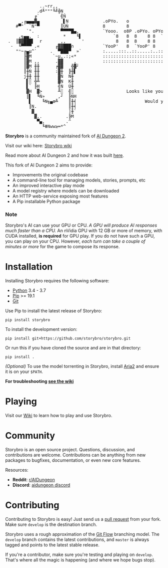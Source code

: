 <pre>
             ..~rr,,                                                                     
            .d╨"""╙╝╬N                                                                   
           ╔`        ╣Ñ                                                                  
      ,╓▄▄▄▓▄         ▌N             .oPYo.   o                      8                   
    #▀"` `Ñ"▀        ║ÜÑ             8        8                      8                   
        `".          ▀▀▀▀█▄,         `Yooo.  o8P .oPYo. oPYo. o    o 8oPYo. oPYo. .oPYo. 
     ,╗▄▄,  :         *    ╙▌            `8   8  8    8 8  `' 8    8 8    8 8  `' 8    8 
 .  ║▓▓███▌  r       ,,      '            8   8  8    8 8     8    8 8    8 8     8    8 
  -  ╙▀▀▀▀ .«      ╓▓▓███∩           `YooP'   8  `YooP' 8     `YooP8 `YooP' 8     `YooP' 
    "ⁿ~╔▄µ^`     .  ▀███▀  »`        :.....:::..::.....:..:::::....8 :.....:..:::::.....:
       ╟▓M        `~µ,.:;«*          :::::::::::::::::::::::::::ooP'.::::::::::::::::::::
       ║▓M ,,      .▓▓    ,          :::::::::::::::::::::::::::...::::::::::::::::::::::
       ║▓M ╫╫      ╒▓▓   ╬▓┘                                                             
       ║╫Ñ ╫╫      :▓╫  ╠╫▌                                                              
       j╫╫ ╫╫       ▓Ñ  Ñ╫                                                               
        ▌░ ╬╩       ▓N  K╫                                                               
        ▌` ╟H       ╣Ñ  Ü╫                                                               
        ▓H  ▓>      ╨░  ╣░                    Looks like you're writing a story.         
        ║▌  ╙Ñ»     ,┘  ╟ÑH                                                              
         ▌    ╚N╗▄æ╩    ║╫╡                          Would you like help?                
         ║N.            ║╫╡                                                              
          ▓             ]╫`                                                              
           ▓..         .╠M                                                               
            ▀▄,        .^                                                                
              ╙ΦNww≥═*^                                                                  
</pre>

**Storybro** is a community maintained fork of [AI Dungeon 2](https://github.com/AIDungeon/AIDungeon).

Visit our wiki here: [Storybro wiki](https://github.com/storybro/storybro/wiki)

Read more about AI Dungeon 2 and how it was built [here](https://pcc.cs.byu.edu/2019/11/21/ai-dungeon-2-creating-infinitely-generated-text-adventures-with-deep-learning-language-models/).

This fork of AI Dungeon 2 aims to provide:
- Improvements the original codebase
- A command-line tool for managing models, stories, prompts, etc
- An improved interactive play mode
- A model registry where models can be downloaded
- An HTTP web-service exposing most features
- A Pip installable Python package

### Note

Storybro's AI can use your GPU or CPU. *A GPU will produce AI responses much faster than a CPU.* An nVidia GPU with 12 GB or more of memory, with CUDA installed, **is required** for GPU play. If you do not have such a GPU, you can play on your CPU. However, *each turn can take a couple of minutes or more* for the game to compose its response.

# Installation

Installing Storybro requires the following software:

- [Python](https://www.python.org/downloads/) 3.4 - 3.7
- [Pip](https://pip.pypa.io/en/stable/installing/) >= 19.1
- [Git](https://git-scm.com/downloads)

Use Pip to install the latest release of Storybro:

    pip install storybro
    
To install the development version:

    pip install git+https://github.com/storybro/storybro.git

Or run this if you have cloned the source and are in that directory:

    pip install .

*(Optional)* To use the model torrenting in Storybro, install [Aria2](https://aria2.github.io/) and ensure it is on your `$PATH`.

**For troubleshooting [see the wiki](https://github.com/storybro/storybro/wiki/Troubleshooting-Guide)**

# Playing

Visit our [Wiki](http://github.com/storybro/storybro/wiki) to learn how to play and use Storybro.

# Community

Storybro is an open source project. Questions, discussion, and contributions are welcome. Contributions can be anything from new packages to bugfixes, documentation, or even new core features.

Resources:

* **Reddit**: [r/AIDungeon](https://www.reddit.com/r/AIDungeon/)
* **Discord**: [aidungeon discord](https://discord.gg/Dg8Vcz6)


# Contributing

Contributing to Storybro is easy! Just send us a [pull request](https://help.github.com/articles/using-pull-requests/) from your fork. Make sure ``develop`` is the destination branch. 

Storybro uses a rough approximation of the [Git Flow](http://nvie.com/posts/a-successful-git-branching-model/) branching model.  The ``develop`` branch contains the latest contributions, and ``master`` is always tagged and points to the latest stable release.

If you're a contributor, make sure you're testing and playing on `develop`. That's where all the magic is happening (and where we hope bugs stop).
